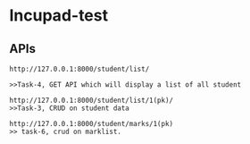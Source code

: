 # Incupad-test

## APIs

```
http://127.0.0.1:8000/student/list/

>>Task-4, GET API which will display a list of all student

```
```
http://127.0.0.1:8000/student/list/1(pk)/
>>Task-3, CRUD on student data
```
```
http://127.0.0.1:8000/student/marks/1(pk)
>> task-6, crud on marklist.
```
